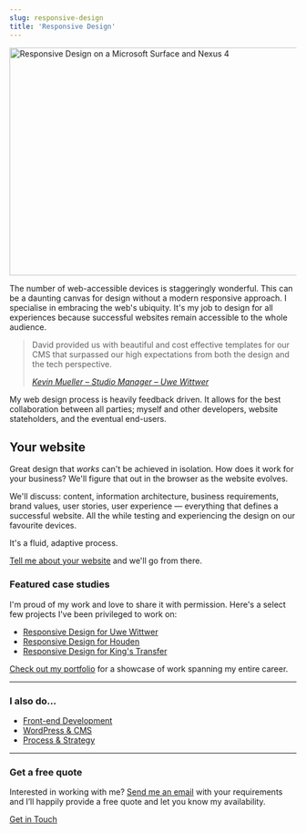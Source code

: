 ```yaml
---
slug: responsive-design
title: 'Responsive Design'
---
```

<p class="Image Image--basic">
  <img
    src="/images/pages/responsive-design.png"
    title="Responsive Design on a Microsoft Surface and Nexus 4"
    alt="Responsive Design on a Microsoft Surface and Nexus 4"
    loading="lazy"
    width="640"
    height="400">
</p>

The number of web-accessible devices is staggeringly wonderful. This can be a daunting canvas for design without a modern responsive approach. I specialise in embracing the web's ubiquity. It's my job to design for all experiences because successful websites remain accessible to the whole audience.

> David provided us with beautiful and cost effective templates for our CMS that surpassed our high expectations from both the design and the tech perspective.
>
> <cite>[Kevin Mueller – Studio Manager – Uwe Wittwer](/2014/05/07/responsive-design-for-uwe-wittwer/)</cite>

My web design process is heavily feedback driven. It allows for the best collaboration between all parties; myself and other developers, website stateholders, and the eventual end-users.

## Your website

Great design that _works_ can't be achieved in isolation. How does it work for your business? We'll figure that out in the browser as the website evolves.

We'll discuss: content, information architecture, business requirements, brand values, user stories, user experience — everything that defines a successful website. All the while testing and experiencing the design on our favourite devices.

It's a fluid, adaptive process.

[Tell me about your website](/contact/) and we'll go from there.

### Featured case studies

I'm proud of my work and love to share it with permission. Here's a select few projects I've been privileged to work on:

* [Responsive Design for Uwe Wittwer](/2014/05/07/responsive-design-for-uwe-wittwer/)
* [Responsive Design for Houden](/2015/03/18/responsive-design-for-houden/)
* [Responsive Design for King's Transfer](/2016/07/14/building-a-wordpress-theme/)


[Check out my portfolio](/showcase/) for a showcase of work spanning my entire career.

* * *

### I also do…

* <a href="/front-end-development/">Front-end Development</a>
* <a href="/wordpress-and-cms-integration/">WordPress &amp; CMS</a>
* <a href="/process-and-strategy/">Process &amp; Strategy</a>

* * *

<h3 class="Cursive">Get a free quote</h3>

Interested in working with me? <a href="/contact/">Send me an email</a> with your requirements and I’ll happily provide a free quote and let you know my availability.

<a href="/contact/" class="Button">Get in Touch</a>
